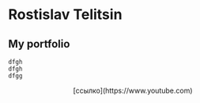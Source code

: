 # Rostislav Telitsin
## My portfolio


~~~
dfgh
dfgh
dfgg
~~~


<p align="center">
[ссылко](https://www.youtube.com)
</p>
